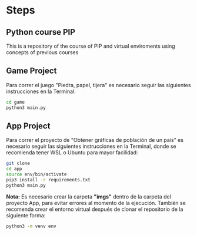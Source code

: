 # Steps

## Python course PIP

This is a repository of the course of PIP and virtual enviroments using concepts of previous courses

## Game Project

Para correr el juego "Piedra, papel, tijera" es necesario seguir las siguientes instrucciones en la Terminal:

```sh
cd game
python3 main.py
```

## App Project

Para correr el proyecto de "Obtener gráficas de población de un país" es necesario seguir las siguientes instrucciones en la Terminal, donde se recomienda tener WSL o Ubuntu para mayor facilidad:

```sh
git clone
cd app
source env/bin/activate
pip3 install -r requirements.txt
python3 main.py
```

**Nota:** Es necesario crear la carpeta **"imgs"** dentro de la carpeta del proyecto App, para evitar errores al momento de la ejecución. También se recomenda crear el entorno virtual después de clonar el repositorio de la siguiente forma:

```sh
python3 -m venv env
```